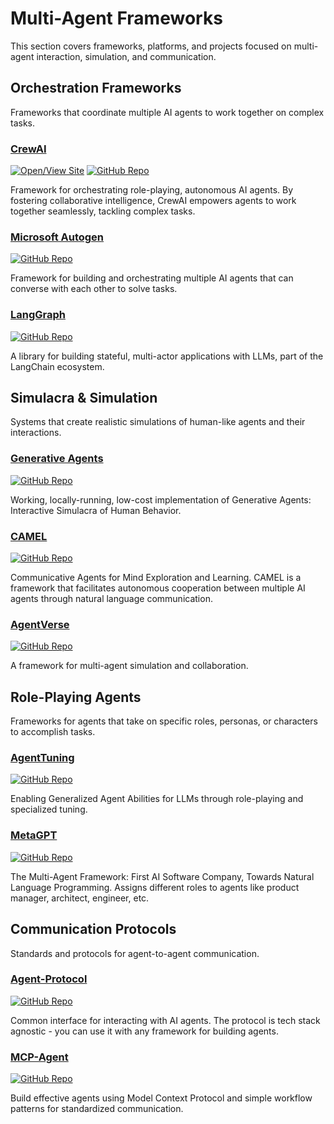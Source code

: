 # Multi-Agent Frameworks

This section covers frameworks, platforms, and projects focused on multi-agent interaction, simulation, and communication.

## Orchestration Frameworks

Frameworks that coordinate multiple AI agents to work together on complex tasks.

### [CrewAI](https://www.crewai.com/)

[![Open/View Site](https://img.shields.io/badge/Open/View%20Site-blue?style=flat-square&logo=link)](https://www.crewai.com/)
[![GitHub Repo](https://img.shields.io/badge/GitHub-black?style=flat-square&logo=github)](https://github.com/joaomdmoura/crewAI)

Framework for orchestrating role-playing, autonomous AI agents. By fostering collaborative intelligence, CrewAI empowers agents to work together seamlessly, tackling complex tasks.

### [Microsoft Autogen](https://github.com/microsoft/autogen)

[![GitHub Repo](https://img.shields.io/badge/GitHub-black?style=flat-square&logo=github)](https://github.com/microsoft/autogen)

Framework for building and orchestrating multiple AI agents that can converse with each other to solve tasks.

### [LangGraph](https://github.com/langchain-ai/langgraph)

[![GitHub Repo](https://img.shields.io/badge/GitHub-black?style=flat-square&logo=github)](https://github.com/langchain-ai/langgraph)

A library for building stateful, multi-actor applications with LLMs, part of the LangChain ecosystem.

## Simulacra & Simulation

Systems that create realistic simulations of human-like agents and their interactions.

### [Generative Agents](https://github.com/mkturkcan/generative-agents)

[![GitHub Repo](https://img.shields.io/badge/GitHub-black?style=flat-square&logo=github)](https://github.com/mkturkcan/generative-agents)

Working, locally-running, low-cost implementation of Generative Agents: Interactive Simulacra of Human Behavior.

### [CAMEL](https://github.com/camel-ai/camel)

[![GitHub Repo](https://img.shields.io/badge/GitHub-black?style=flat-square&logo=github)](https://github.com/camel-ai/camel)

Communicative Agents for Mind Exploration and Learning. CAMEL is a framework that facilitates autonomous cooperation between multiple AI agents through natural language communication.

### [AgentVerse](https://github.com/OpenAgentX/AgentVerse)

[![GitHub Repo](https://img.shields.io/badge/GitHub-black?style=flat-square&logo=github)](https://github.com/OpenAgentX/AgentVerse)

A framework for multi-agent simulation and collaboration.

## Role-Playing Agents

Frameworks for agents that take on specific roles, personas, or characters to accomplish tasks.

### [AgentTuning](https://github.com/THUDM/AgentTuning)

[![GitHub Repo](https://img.shields.io/badge/GitHub-black?style=flat-square&logo=github)](https://github.com/THUDM/AgentTuning)

Enabling Generalized Agent Abilities for LLMs through role-playing and specialized tuning.

### [MetaGPT](https://github.com/geekan/MetaGPT)

[![GitHub Repo](https://img.shields.io/badge/GitHub-black?style=flat-square&logo=github)](https://github.com/geekan/MetaGPT)

The Multi-Agent Framework: First AI Software Company, Towards Natural Language Programming. Assigns different roles to agents like product manager, architect, engineer, etc.

## Communication Protocols

Standards and protocols for agent-to-agent communication.

### [Agent-Protocol](https://github.com/Div99/agent-protocol)

[![GitHub Repo](https://img.shields.io/badge/GitHub-black?style=flat-square&logo=github)](https://github.com/Div99/agent-protocol)

Common interface for interacting with AI agents. The protocol is tech stack agnostic - you can use it with any framework for building agents.

### [MCP-Agent](https://github.com/lastmile-ai/mcp-agent)

[![GitHub Repo](https://img.shields.io/badge/GitHub-black?style=flat-square&logo=github)](https://github.com/lastmile-ai/mcp-agent)

Build effective agents using Model Context Protocol and simple workflow patterns for standardized communication.
